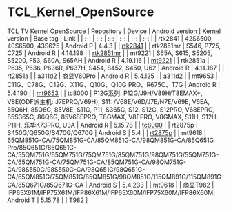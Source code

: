 # TCL_Kernel_OpenSource
TCL TV Kernel OpenSource
| Repository | Device | Android version | Kernel version | Base tag | Link |
| :-: | :-: | :-: | :-: | :-: | :-: |
| rtk2841 | 42S6500, 40S6500, 43S625 | Android P | 4.4.3 | | [rtk2841](https://github.com/TCLOpenSource/rtk2841) |
| rtk2851mr | S546, P725, C725 | Android R | 4.14.198 | | [rtk2851mr](https://github.com/TCLOpenSource/rt2851mr) |
| mt9221 | S65A, S615, S5205, S5200, F53, S60A, S65AH | Android R | 4.19.116 | | [mt9221](https://github.com/TCLOpenSource/mt9221) |
| rtk2851a | P635, P636, P636R, P637H, S454, S452, S450, U62 | Android R | 4.14.187 | | [rt2851a](https://github.com/TCLOpenSource/rt2851a) |
| a311d2 | 商显V60Pro | Android R | 5.4.125 | | [a311d2](https://github.com/TCLOpenSource/a311d2) |
| mt9653 | C11G、C78G、C12G、X11G、Q10G、Q10G PRO、R675C、T7G | Android R | 5.4.190 | | [mt9653](https://github.com/TCLOpenSource/mt9653) |
| tc8000 | P12G系列: P12G/J9H/V89H/T8EMAX+, V8E(ODF派生机: J7EPRO/V69H), S11: /V68E/V6D/J7E/N7E/V69E, V6EA, 85Q6H, 85Q6G, 85V8E, S11G, P11, S365C, S12, S12G, S12PRO, V68EPRO, 85S365C, 86Q6G, 85V68EPRO, T8GMAX, V8EPRO, V8GMAX, S11H, S12H, P11H, 乐华K73PRO, U3A | Android R | 5.15.78 | | [tc8000](https://github.com/TCLOpenSource/tc8000) |
| rt2875p | S450G/Q650G/S470G/Q670G | Android S | 5.4 | | [rt2875p](https://github.com/TCLOpenSource/rt2875p) |
| mt9618 | 65QM851G-CA/75QM851G-CA/85QM851G-CA/98QM851G-CA/85Q651G Pro/85Q651G/85Q651G-CA/55QM751G/65QM751G/75QM751G/85QM751G/98QM751G/55QM751G-CA/65QM751G-CA/75QM751G-CA/85QM751G-CA/98QM751G-CA/98S550G/98S550G-CA/98Q651G/98Q651G-CA/65QM851G/75QM851G/85QM851G/98QM851G/115QM891G/115QM891G-CA/85Q671G/85Q671G-CA | Android S | 5.4.233 | | [mt9618](https://github.com/TCLOpenSource/mt9618) |
| 商显T982 | IFP65X61M/IFP75X61M/IFP86X61M/IFP65X60M/IFP75X60M/IFP86X60M| Android T | 5.15.78 | | [T982](https://github.com/TCLOpenSource/T982) |
